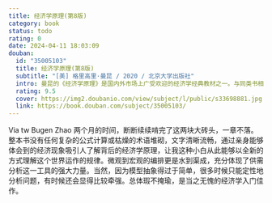 ```yaml
---
title: 经济学原理(第8版)
category: book
status: todo
rating: 0
date: 2024-04-11 18:03:09
douban:
  id: "35005103"
  title: 经济学原理(第8版)
  subtitle: "[美] 格里高里·曼昆 / 2020 / 北京大学出版社"
  intro: 曼昆的《经济学原理》是国内外市场上广受欢迎的经济学经典教材之一。与同类书相比，本书的特点在于，更多地强调经济学原理的应用和思维方式的培养，而不是经济学模型。书中包含了大量贴近生活的案例研究和政策讨论。第8版更新了全书中的数据、习题及案例，并新增了“专家看法”等专栏。此外，第8版还配套了英文版的MindTap在线学习平台，内容包括互动电子书、视频导读、视频讲解、学习指南、在线测试题、拓展阅读等丰富的学习资源。本书为曼昆《经济学原理（第8版）》的微观经济学分册，适合经济学专业本科生的宏观经济学课程以及对经济学感兴趣的普通读者使用。
  rating: 9.5
  cover: https://img2.doubanio.com/view/subject/l/public/s33698881.jpg
  link: https://book.douban.com/subject/35005103/
---
```


Via tw Bugen Zhao 两个月的时间，断断续续啃完了这两块大砖头，一章不落。整本书没有任何复杂的公式计算或枯燥的术语堆砌，文字清晰流畅，通过亲身能够体会到的经济现象吸引人了解背后的经济学原理，让我这种小白从此能够以全新的方式理解这个世界运作的规律。微观到宏观的编排更是水到渠成，充分体现了供需分析这一工具的强大力量。当然，因为模型抽象得过于简单，很多时候只能定性地分析问题，有时候还会显得比较牵强。总体瑕不掩瑜，是当之无愧的经济学入门佳作。